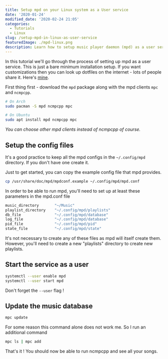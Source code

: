 ```yaml
---
title: Setup mpd on your Linux system as a User service
date: '2020-01-24'
modified_date: '2020-02-24 21:05'
categories:
  - Tutorials
  - Linux
slug: /setup-mpd-in-linux-as-user-service
featuredImage: ./mpd-linux.png
description: Learn how to setup music player daemon (mpd) as a user service on Arch Linux
---
```


In this tutorial we'll go through the process of setting up mpd as a user service. This is just a bare minimum installation setup. If you want customizations then you can look up dotfiles on the internet - lots of people share it. Here's [mine](https://www.github.com/adityathebe/dotfiles).

First thing first - download the `mpd` package along with the mpd clients `mpc` and `ncmpcpp`.

```bash
# On Arch
sudo pacman -S mpd ncmpcpp mpc

# On Ubuntu
sudo apt install mpd ncmpcpp mpc
```

_You can choose other mpd clients instead of ncmpcpp of course._

## Setup the config files

It's a good practice to keep all the mpd configs in the `~/.config/mpd` directory. If you don't have one create it.

Just to get started, you can copy the example config file that mpd provides.

```bash
cp /usr/share/doc/mpd/mpdconf.example ~/.config/mpd/mpd.conf
```

In order to be able to run mpd, you'll need to set up at least these parameters in the mpd.conf file

```bash
music_directory       "~/Music"
playlist_directory    "~/.config/mpd/playlists"
db_file               "~/.config/mpd/database"
log_file              "~/.config/mpd/database"
pid_file              "~/.config/mpd/pid"
state_file            "~/.config/mpd/state"
```

It's not necessary to create any of these files as mpd will itself create them. However, you'll need to create a new "playlists" directory to create new playlists.

## Start the service as a user

```bash
systemctl --user enable mpd
systemctl --user start mpd
```

Don't forget the `--user` flag !

## Update the music database

```bash
mpc update
```

For some reason this command alone does not work me. So I run an additional command

```bash
mpc ls | mpc add
```

That's it ! You should now be able to run ncmpcpp and see all your songs.
